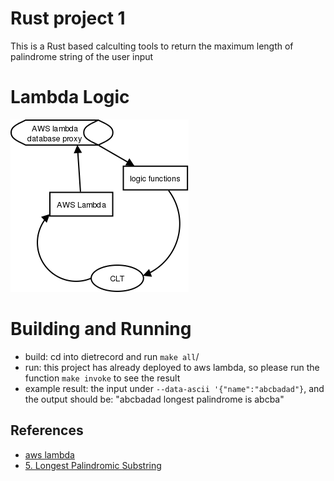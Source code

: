 # Rust project 1
This is a Rust based calculting tools to return the maximum length of palindrome string of the user input

# Lambda Logic 

![logic](Diagram1.png)
# Building and Running

* build: cd into dietrecord and run `make all`/
* run: this project has already deployed to aws lambda, so please run the function `make invoke` to see the result
* example result: the input under `--data-ascii '{"name":"abcbadad"}`, and the output should be: "abcbadad longest palindrome is abcba"


## References

* [aws lambda](https://docs.aws.amazon.com/lambda/latest/dg/welcome.html)
* [5. Longest Palindromic Substring](https://leetcode.com/problems/longest-palindromic-substring/)
